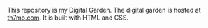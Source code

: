 This repository is my Digital Garden.
The digital garden is hosted at [th7mo.com](https://th7mo.com).
It is built with HTML and CSS.
